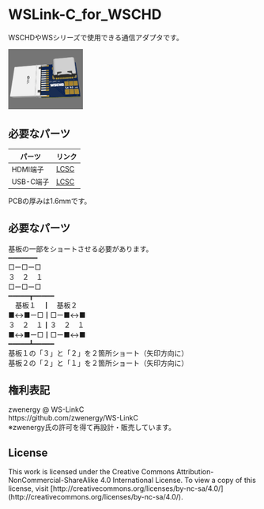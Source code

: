 # WSLink-C_for_WSCHD
<p>
WSCHDやWSシリーズで使用できる通信アダプタです。
</p>
<p>
<img src="./image.png" width="30%">
</p>

## 必要なパーツ

| パーツ | リンク |
| ------------- | ------------- |
| HDMI端子  | [LCSC](https://www.lcsc.com/product-detail/D-Sub-DVI-HDMI-Connectors_Jing-Extension-of-the-Electronic-Co-920-867A2021Y10100_C168715.html)  |
| USB-C端子  | [LCSC](https://www.lcsc.com/product-detail/USB-Connectors_SHOU-HAN-TYPE-C-16PIN-2MD-073_C2765186.html)  |

<p>
PCBの厚みは1.6mmです。
</p>

## 必要なパーツ
<p>
基板の一部をショートさせる必要があります。<br>
━━━━━━━<br>
□ー□ー□<br>
３　２　１<br>
□ー□ー□<br>
━━━━━┳━━━━━<br>
　基板１　┃　基板２<br>
■↔■ー□┃□ー■↔■<br>
３　２　１┃３　２　１<br>
■↔■ー□┃□ー■↔■<br>
━━━━━┻━━━━━<br>
基板１の「３」と「２」を２箇所ショート（矢印方向に）<br>
基板２の「２」と「１」を２箇所ショート（矢印方向に）
</p>

## 権利表記
<p>
zwenergy @ WS-LinkC<br>
https://github.com/zwenergy/WS-LinkC<br>
※zwenergy氏の許可を得て再設計・販売しています。
</p>

## License
<p>
This work is licensed under the Creative Commons Attribution-NonCommercial-ShareAlike 4.0 International License. To view a copy of this license, visit [http://creativecommons.org/licenses/by-nc-sa/4.0/](http://creativecommons.org/licenses/by-nc-sa/4.0/).
</p>
